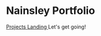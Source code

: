 # Nainsley Portfolio
<a href="https://nainsley.github.io/Projects"> Projects <a/>
<a href="https://nainsley.github.io/Landing"> Landing <a/>
Let's get going!
